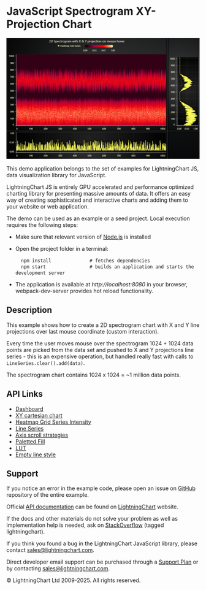 # JavaScript Spectrogram XY-Projection Chart

![JavaScript Spectrogram XY-Projection Chart](spectrogramProjection-darkGold.png)

This demo application belongs to the set of examples for LightningChart JS, data visualization library for JavaScript.

LightningChart JS is entirely GPU accelerated and performance optimized charting library for presenting massive amounts of data. It offers an easy way of creating sophisticated and interactive charts and adding them to your website or web application.

The demo can be used as an example or a seed project. Local execution requires the following steps:

-   Make sure that relevant version of [Node.js](https://nodejs.org/en/download/) is installed
-   Open the project folder in a terminal:

          npm install              # fetches dependencies
          npm start                # builds an application and starts the development server

-   The application is available at _http://localhost:8080_ in your browser, webpack-dev-server provides hot reload functionality.


## Description

This example shows how to create a 2D spectrogram chart with X and Y line projections over last mouse coordinate (custom interaction).

Every time the user moves mouse over the spectrogram 1024 + 1024 data points are picked from the data set and pushed to X and Y projections line series - this is an expensive operation, but handled really fast with calls to `LineSeries.clear().add(data)`.

The spectrogram chart contains 1024 x 1024 = ~1 million data points.


## API Links

* [Dashboard]
* [XY cartesian chart]
* [Heatmap Grid Series Intensity]
* [Line Series]
* [Axis scroll strategies]
* [Paletted Fill]
* [LUT]
* [Empty line style]


## Support

If you notice an error in the example code, please open an issue on [GitHub][0] repository of the entire example.

Official [API documentation][1] can be found on [LightningChart][2] website.

If the docs and other materials do not solve your problem as well as implementation help is needed, ask on [StackOverflow][3] (tagged lightningchart).

If you think you found a bug in the LightningChart JavaScript library, please contact sales@lightningchart.com.

Direct developer email support can be purchased through a [Support Plan][4] or by contacting sales@lightningchart.com.

[0]: https://github.com/Arction/
[1]: https://lightningchart.com/lightningchart-js-api-documentation/
[2]: https://lightningchart.com
[3]: https://stackoverflow.com/questions/tagged/lightningchart
[4]: https://lightningchart.com/support-services/

© LightningChart Ltd 2009-2025. All rights reserved.


[Dashboard]: https://lightningchart.com/js-charts/api-documentation/v8.0.1/classes/Dashboard.html
[XY cartesian chart]: https://lightningchart.com/js-charts/api-documentation/v8.0.1/classes/ChartXY.html
[Heatmap Grid Series Intensity]: https://lightningchart.com/js-charts/api-documentation/v8.0.1/classes/HeatmapGridSeriesIntensityValues.html
[Line Series]: https://lightningchart.com/js-charts/api-documentation/v8.0.1/classes/LineSeries.html
[Axis scroll strategies]: https://lightningchart.com/js-charts/api-documentation/v8.0.1/variables/AxisScrollStrategies.html
[Paletted Fill]: https://lightningchart.com/js-charts/api-documentation/v8.0.1/classes/PalettedFill.html
[LUT]: https://lightningchart.com/js-charts/api-documentation/v8.0.1/classes/LUT.html
[Empty line style]: https://lightningchart.com/js-charts/api-documentation/v8.0.1/variables/emptyLine.html

